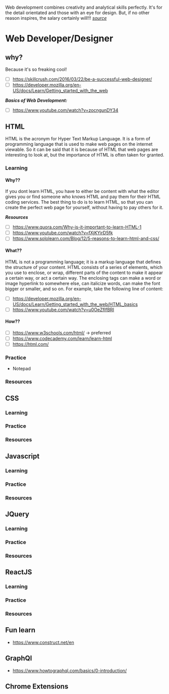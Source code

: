 Web development combines creativity and analytical skills perfectly. It's for the detail orientated and those with an eye for design. 
But, if no other reason inspires, the salary certainly will!!!  *[source](https://www.techworld.com/picture-gallery/careers/reasons-why-you-should-become-web-developer-3628247/)*

# Web Developer/Designer
## why?
Because it's so freaking cool!

- [ ] https://skillcrush.com/2016/03/22/be-a-successful-web-designer/
- [ ] https://developer.mozilla.org/en-US/docs/Learn/Getting_started_with_the_web

***Basics of Web Development:***
- [ ] https://www.youtube.com/watch?v=zocngunDY34

## HTML
HTML is the acronym for Hyper Text Markup Language. It is a form of programming language that is used to make web pages on the internet viewable. So it can be said that it is because of HTML that web pages are interesting to look at, but the importance of HTML is often taken for granted.

### Learning
#### Why??
If you dont learn HTML, you have to either be content with what the editor gives you or find someone who knows HTML and pay them for their HTML coding services. The best thing to do is to learn HTML, so that you can create the perfect web page for yourself, without having to pay others for it. 

***Resources*** 
- [ ] https://www.quora.com/Why-is-it-important-to-learn-HTML-1
- [ ] https://www.youtube.com/watch?v=fXjKYirD5fk
- [ ] https://www.sololearn.com/Blog/12/5-reasons-to-learn-html-and-css/

#### What??
HTML is not a programming language; it is a markup language that defines the structure of your content. HTML consists of a series of elements, which you use to enclose, or wrap, different parts of the content to make it appear a certain way, or act a certain way. The enclosing tags can make a word or image hyperlink to somewhere else, can italicize words, can make the font bigger or smaller, and so on.  For example, take the following line of content:

- [ ] https://developer.mozilla.org/en-US/docs/Learn/Getting_started_with_the_web/HTML_basics
- [ ] https://www.youtube.com/watch?v=u0OeZfIfBRI

#### How??
- [ ] https://www.w3schools.com/html/ -> preferred
- [ ] https://www.codecademy.com/learn/learn-html
- [ ] https://html.com/

### Practice
- Notepad

### Resources

## CSS
### Learning
### Practice
### Resources


## Javascript
### Learning
### Practice
### Resources

## JQuery
### Learning
### Practice
### Resources

## ReactJS
### Learning
### Practice
### Resources


## Fun learn
- https://www.construct.net/en

## GraphQl
- https://www.howtographql.com/basics/0-introduction/

## Chrome Extensions
